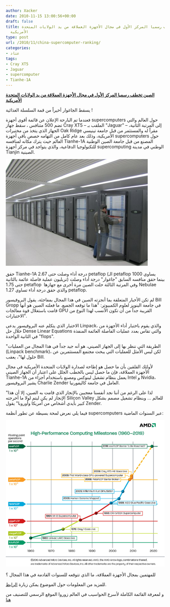 ```yaml
---
author: Xacker
date: 2010-11-15 13:00:56+00:00
draft: false
title: الصين تخطف رسميا المركز الأول في مجال الأجهزة العملاقة من يد الولايات المتحدة
  الأمريكية
type: post
url: /2010/11/china-supercomputer-ranking/
categories:
- عتاد
tags:
- Cray XT5
- Jaguar
- supercomputer
- Tianhe-1A
---
```


**[الصين تخطف رسميا المركز الأول في مجال الأجهزة العملاقة من يد الولايات المتحدة الأمريكية](https://www.it-scoop.com/2010/11/china-supercomputer-ranking/)**




يسقط الجاغوار أخيراً من قمة السلسلة الغذائية !


فعندما تم البارحة الإعلان عن قائمة أقوى أجهزة supercomputers حول العالم والتي تضم 500 متنافس ، سقط جهاز Cray XT5 – الملقب بـ "Jaguar" – إلى المرتبة الثانية، الجهاز الذي يتخذ من مختبرات Oak Ridge مقراً له والمستثمر من قبل جامعة تينيسي الأمريكية، وذلك بعد عام كامل من التهامه حصص باقي أجهزة supercomputers حول العالم حيث يترك مكانه لمنافسه Tianhe-1A المصنع من قبل جامعة الصين الوطنية للتكنولوجيا الدفاعية، والذي يتواجد في مركز أجهزة supercomputing الوطني في مدينة Tianjin الصينية.

[![](China-Supercomputer-Tianhe-1A.jpg)
](https://www.it-scoop.com/2010/11/china-supercomputer-ranking/)

حقق Tianhe-1A درجة أداء وصلت حتى 2.67 petaflop (الـ petaflop يساوي 1000 تريليون عملية فاصلة عائمة بالثانية) بينما حقق منافسه السابق "جاغوار" درجة أداء وصلت حتى 1.75 petaflop  وفي المرتبة الثالثة حلت الصين مرة أخرى مع جهازها Nebulae والذي حقق درجة أداء تساوي 1.27 petaflop.

لم تكن الأخبار المتعلقة بما أنجزته الصين في هذا المجال بمفاجئة، يقول البروفيسور Bill Gropp في جامعة الينويز لعلوم الكمبيوتر: "هذا ما توقعه الجميع. ما فعلته الصين هو أنها قامت باستغلال قوة معالجات GPU القريبة جداً من أن تكون الأنسب لهذا النوع من الاختبارات".

الاختبار الذي يتكلم عنه البروفيسور يدعى Linpack، والذي يقوم باختبار أداء الأجهزة من خلال حل Dense Linear Equations والتي تقاس بعدد عمليات الفاصلة العائمة المنفذة في الثانية الواحدة "flops".

"الطريقة التي ننظر بها إلى الجهاز الصيني، هو أنه جيد جداً في هذا المجال من العمليات (Linpack benchmark)، لكن ليس الأمثل للعمليات التي يبحث مجتمع المستثمرين عن حلول لها"، يعقب Bill.

لأولئك القلقين بأن ما حصل هو إطاحة لصدارة الولايات المتحدة الأمريكية في مجال الأجهزة العملاقة، فإن ما حصل ليس بالخطب الجلل على اعتبار أن الجهاز الصيني Tianhe-1A يعمل بنظام تشغيل لينوكس ومصنع باستخدام أجزاء من Intel و Nvidia، يشير البروفيسور Charlie Zender العامل في جامعة كاليفورنيا.

"لذا على الرغم من أننا نجد أنفسنا معجبين بالإنجاز الذي قامت به الصين، إلا أن هذا الإنجاز لم يكن ليتم لولا ما أخرجته Silicon Valley للعالم ... وبنظام تشغيل مصمم بشكل كبير بأيدي أشخاص من أمريكا وأوروبا" يقول Zender.

فيما يلي نعرض لمحة بسيطة عن تطور أنظمة supercomputers عبر السنوات الماضية:

<!-- more -->


[![](AMD_comp_perform_chart_v41.jpg)
](AMD_comp_perform_chart_v41.jpg)


للمهتمين بمجال الأجهزة العملاقة، ما الذي تتوقعه للسنوات القادمة في هذا المجال ؟

للمزيد من المعلومات حول الموضوع يمكن زيارة [الرابط](http://news.cnet.com/8301-31021_3-20022731-260.html).

و لمعرفة القائمة الكاملة لأسرع الحواسيب في العالم زوروا الموقع الرسمي للتصنيف من [هنا](http://www.top500.org/lists/2010/11)
